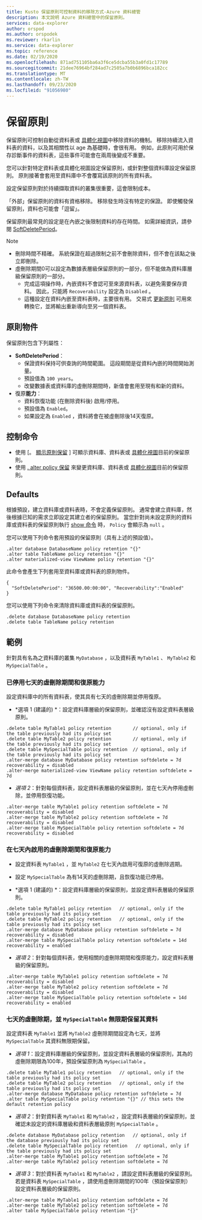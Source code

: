 ```yaml
---
title: Kusto 保留原則可控制資料的移除方式-Azure 資料總管
description: 本文說明 Azure 資料總管中的保留原則。
services: data-explorer
author: orspod
ms.author: orspodek
ms.reviewer: rkarlin
ms.service: data-explorer
ms.topic: reference
ms.date: 02/19/2020
ms.openlocfilehash: 871ad751105ba6a3f6ce5dcba55b3a0fd1c17789
ms.sourcegitcommit: 21dee76964bf284ad7c2505a7b0b6896bca182cc
ms.translationtype: MT
ms.contentlocale: zh-TW
ms.lasthandoff: 09/23/2020
ms.locfileid: "91056980"
---
```

# <a name="retention-policy"></a>保留原則

保留原則可控制自動從資料表或 [具體化視圖](materialized-views/materialized-view-overview.md)中移除資料的機制。 移除持續流入資料表的資料，以及其相關性以 age 為基礎時，會很有用。 例如，此原則可用於保存診斷事件的資料表，這些事件可能會在兩周後變成不重要。

您可以針對特定資料表或具體化視圖設定保留原則，或針對整個資料庫設定保留原則。 原則接著會套用至資料庫中不會覆寫該原則的所有資料表。

設定保留原則對於持續擷取資料的叢集很重要，這會限制成本。

「外部」保留原則的資料有資格移除。 移除發生時沒有特定的保證。 即使觸發保留原則，資料也可能會「逗留」。

保留原則最常見的設定是在內嵌之後限制資料的存在時間。 如需詳細資訊，請參閱 [SoftDeletePeriod](#the-policy-object)。

> [!NOTE]
> * 刪除時間不精確。 系統保證在超過限制之前不會刪除資料，但不會在該點之後立即刪除。
> * 虛刪除期間0可以設定為數據表層級保留原則的一部分，但不能做為資料庫層級保留原則的一部分。
>   * 完成這項操作時，內嵌資料不會認可至來源資料表，以避免需要保存資料。 因此，只能將 `Recoverability` 設定為 `Disabled` 。
>   * 這種設定在資料內嵌至資料表時，主要很有用。
> 交易式 [更新原則](updatepolicy.md) 可用來轉換它，並將輸出重新導向至另一個資料表。

## <a name="the-policy-object"></a>原則物件

保留原則包含下列屬性：

* **SoftDeletePeriod**：
    * 保證資料保持可供查詢的時間範圍。 這段期間是從資料內嵌的時間開始測量。
    * 預設值為 `100 years`。
    * 改變數據表或資料庫的虛刪除期間時，新值會套用至現有和新的資料。
* 復原**能力**：
    * 資料恢復功能 (在刪除資料後) 啟用/停用。
    * 預設值為 `Enabled`。
    * 如果設定為 `Enabled` ，資料將會在被虛刪除後14天復原。

## <a name="control-commands"></a>控制命令

* 使用 [。 [顯示原則保留](../management/retention-policy.md) ] 可顯示資料庫、資料表或 [具體化視圖](materialized-views/materialized-view-overview.md)目前的保留原則。
* 使用 [. alter policy 保留](../management/retention-policy.md) 來變更資料庫、資料表或 [具體化視圖](materialized-views/materialized-view-overview.md)目前的保留原則。

## <a name="defaults"></a>Defaults

根據預設，建立資料庫或資料表時，不會定義保留原則。 通常會建立資料庫，然後根據已知的需求立即設定其建立者的保留原則。
當您針對尚未設定原則的資料庫或資料表的保留原則執行 [show 命令](../management/retention-policy.md) 時， `Policy` 會顯示為 `null` 。

您可以使用下列命令套用預設的保留原則（具有上述的預設值）。

```kusto
.alter database DatabaseName policy retention "{}"
.alter table TableName policy retention "{}"
.alter materialized-view ViewName policy retention "{}"
```

此命令會產生下列套用至資料庫或資料表的原則物件。

```kusto
{
  "SoftDeletePeriod": "36500.00:00:00", "Recoverability":"Enabled"
}
```

您可以使用下列命令來清除資料庫或資料表的保留原則。

```kusto
.delete database DatabaseName policy retention
.delete table TableName policy retention
```

## <a name="examples"></a>範例

針對具有名為之資料庫的叢集 `MyDatabase` ，以及資料表 `MyTable1` 、 `MyTable2` 和 `MySpecialTable` 。

### <a name="soft-delete-period-of-seven-days-and-recoverability-disabled"></a>已停用七天的虛刪除期間和復原能力

設定資料庫中的所有資料表，使其具有七天的虛刪除期並停用復原。

* *選項 1 (建議的) *：設定資料庫層級的保留原則，並確認沒有設定資料表層級原則。

```kusto
.delete table MyTable1 policy retention        // optional, only if the table previously had its policy set
.delete table MyTable2 policy retention        // optional, only if the table previously had its policy set
.delete table MySpecialTable policy retention  // optional, only if the table previously had its policy set
.alter-merge database MyDatabase policy retention softdelete = 7d recoverability = disabled
.alter-merge materialized-view ViewName policy retention softdelete = 7d 
```

* *選項 2*：針對每個資料表，設定資料表層級的保留原則，並在七天內停用虛刪除，並停用恢復功能。

```kusto
.alter-merge table MyTable1 policy retention softdelete = 7d recoverability = disabled
.alter-merge table MyTable2 policy retention softdelete = 7d recoverability = disabled
.alter-merge table MySpecialTable policy retention softdelete = 7d recoverability = disabled
```

### <a name="soft-delete-period-of-seven-days-and-recoverability-enabled"></a>在七天內啟用的虛刪除期間和復原能力

* 設定資料表 `MyTable1` ，並 `MyTable2` 在七天內啟用可復原的虛刪除週期。
* 設定 `MySpecialTable` 為有14天的虛刪除期，且恢復功能已停用。

* *選項 1 (建議的) *：設定資料庫層級的保留原則，並設定資料表層級的保留原則。

```kusto
.delete table MyTable1 policy retention   // optional, only if the table previously had its policy set
.delete table MyTable2 policy retention   // optional, only if the table previously had its policy set
.alter-merge database MyDatabase policy retention softdelete = 7d recoverability = disabled
.alter-merge table MySpecialTable policy retention softdelete = 14d recoverability = enabled
```

* *選項 2*：針對每個資料表，使用相關的虛刪除期間和復原能力，設定資料表層級的保留原則。

```kusto
.alter-merge table MyTable1 policy retention softdelete = 7d recoverability = disabled
.alter-merge table MyTable2 policy retention softdelete = 7d recoverability = disabled
.alter-merge table MySpecialTable policy retention softdelete = 14d recoverability = enabled
```

### <a name="soft-delete-period-of-seven-days-and-myspecialtable-keeps-its-data-indefinitely"></a>七天的虛刪除期，並 `MySpecialTable` 無限期保留其資料

設定資料表 `MyTable1` 並將 `MyTable2` 虛刪除期間設定為七天，並將 `MySpecialTable` 其資料無限期保留。

* *選項 1*：設定資料庫層級的保留原則，並設定資料表層級的保留原則，其為的虛刪除期限為100年，預設保留原則為 `MySpecialTable` 。

```kusto
.delete table MyTable1 policy retention   // optional, only if the table previously had its policy set
.delete table MyTable2 policy retention   // optional, only if the table previously had its policy set
.alter-merge database MyDatabase policy retention softdelete = 7d
.alter table MySpecialTable policy retention "{}" // this sets the default retention policy
```

* *選項 2*：針對資料表 `MyTable1` 和 `MyTable2` ，設定資料表層級的保留原則，並確認未設定的資料庫層級和資料表層級原則 `MySpecialTable` 。

```kusto
.delete database MyDatabase policy retention   // optional, only if the database previously had its policy set
.delete table MySpecialTable policy retention   // optional, only if the table previously had its policy set
.alter-merge table MyTable1 policy retention softdelete = 7d
.alter-merge table MyTable2 policy retention softdelete = 7d
```

* *選項 3*：對於資料表 `MyTable1` 和 `MyTable2` ，請設定資料表層級的保留原則。 若是資料表 `MySpecialTable` ，請使用虛刪除期間的100年（預設保留原則）設定資料表層級的保留原則。

```kusto
.alter-merge table MyTable1 policy retention softdelete = 7d
.alter-merge table MyTable2 policy retention softdelete = 7d
.alter table MySpecialTable policy retention "{}"
```
